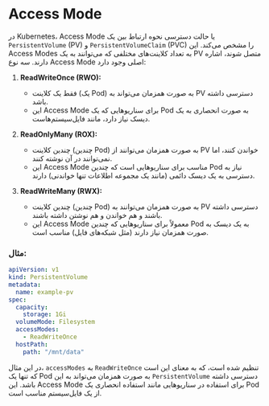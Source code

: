 # Access Mode

در Kubernetes، Access Mode یا حالت دسترسی نحوه ارتباط بین یک `PersistentVolume` (PV) و `PersistentVolumeClaim` (PVC) را مشخص می‌کند. این Access Modes به تعداد کلاینت‌های مختلفی که می‌توانند به یک PV متصل شوند، اشاره دارند. سه نوع Access Mode اصلی وجود دارد:

1. **ReadWriteOnce (RWO):**
   - فقط یک کلاینت (یک Pod) به صورت همزمان می‌تواند به PV دسترسی داشته باشد.
   - این Access Mode برای سناریوهایی که یک Pod به صورت انحصاری به یک دیسک نیاز دارد، مانند فایل‌سیستم‌هاست.

2. **ReadOnlyMany (ROX):**
   - چندین کلاینت (چندین Pod) به صورت همزمان می‌توانند از PV خواندن کنند، اما نمی‌توانند در آن نوشته کنند.
   - این Access Mode مناسب برای سناریوهایی است که چندین Pod نیاز به دسترسی به یک دیسک دائمی (مانند یک مجموعه اطلاعات تنها خواندنی) دارند.

3. **ReadWriteMany (RWX):**
   - چندین کلاینت (چندین Pod) به صورت همزمان می‌توانند به PV دسترسی داشته باشند و هم خواندن و هم نوشتن داشته باشند.
   - این Access Mode معمولاً برای سناریوهایی که چندین Pod به یک دیسک به صورت همزمان نیاز دارند (مثل شبکه‌های فایل) مناسب است.

### مثال:

```yaml
apiVersion: v1
kind: PersistentVolume
metadata:
  name: example-pv
spec:
  capacity:
    storage: 1Gi
  volumeMode: Filesystem
  accessModes:
    - ReadWriteOnce
  hostPath:
    path: "/mnt/data"
```

در این مثال، `accessModes` به `ReadWriteOnce` تنظیم شده است، که به معنای این است که تنها یک Pod به صورت همزمان می‌تواند به این `PersistentVolume` دسترسی داشته باشد. این Access Mode برای استفاده در سناریوهایی مانند استفاده انحصاری یک Pod از یک فایل‌سیستم مناسب است.
